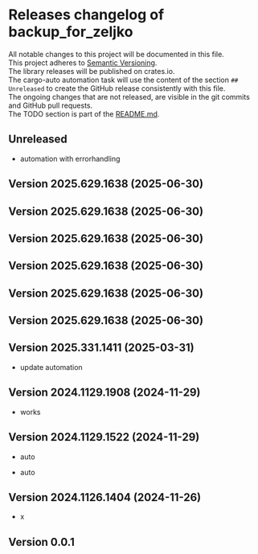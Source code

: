 # Releases changelog of backup_for_zeljko

All notable changes to this project will be documented in this file.  
This project adheres to [Semantic Versioning](https://semver.org/spec/v2.0.0.html).  
The library releases will be published on crates.io.  
The cargo-auto automation task will use the content of the section `## Unreleased` to create
the GitHub release consistently with this file.  
The ongoing changes that are not released, are visible in the git commits and GitHub pull requests.  
The TODO section is part of the [README.md](https://github.com/bestia-dev/backup_for_zeljko).  

## Unreleased

- automation with errorhandling

## Version 2025.629.1638 (2025-06-30)

## Version 2025.629.1638 (2025-06-30)

## Version 2025.629.1638 (2025-06-30)

## Version 2025.629.1638 (2025-06-30)

## Version 2025.629.1638 (2025-06-30)

## Version 2025.629.1638 (2025-06-30)

## Version 2025.331.1411 (2025-03-31)

- update automation

## Version 2024.1129.1908 (2024-11-29)

- works

## Version 2024.1129.1522 (2024-11-29)

- auto

- auto

## Version 2024.1126.1404 (2024-11-26)

- x

## Version 0.0.1

